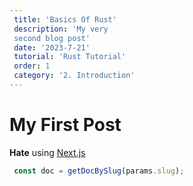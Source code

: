 ```yaml
--- 
 title: 'Basics Of Rust' 
 description: 'My very 
 second blog post' 
 date: '2023-7-21' 
 tutorial: 'Rust Tutorial'
 order: 1
 category: '2. Introduction'  
--- 
```


# My First Post

**Hate** using [Next.js](https://nextjs.org/)

```js
 const doc = getDocBySlug(params.slug); 
```
